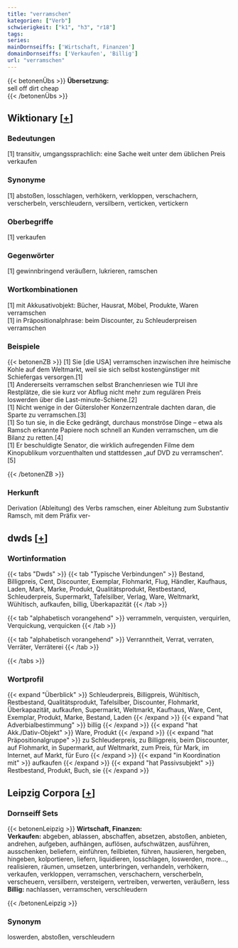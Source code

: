 ```yaml
---
title: "verramschen"
kategorien: ["Verb"]
schwierigkeit: ["k1", "h3", "r18"]
tags:
series:
mainDornseiffs: ['Wirtschaft, Finanzen']
domainDornseiffs: ['Verkaufen', 'Billig']
url: "verramschen"
---
```


{{< betonenÜbs >}}
**Übersetzung:**  
sell off dirt cheap  
{{< /betonenÜbs >}}

## Wiktionary [[+](https://de.wiktionary.org/wiki/verramschen)]

### Bedeutungen
[1] transitiv, umgangssprachlich: eine Sache weit unter dem üblichen Preis verkaufen  

### Synonyme
[1] abstoßen, losschlagen, verhökern, verkloppen, verschachern, verscherbeln, verschleudern, versilbern, verticken, vertickern  

### Oberbegriffe
[1] verkaufen  

### Gegenwörter
[1] gewinnbringend veräußern, lukrieren, ramschen  

### Wortkombinationen
[1] mit Akkusativobjekt: Bücher, Hausrat, Möbel, Produkte, Waren verramschen  
[1] in Präpositionalphrase: beim Discounter, zu Schleuderpreisen verramschen  

### Beispiele
{{< betonenZB >}}
[1] Sie [die USA] verramschen inzwischen ihre heimische Kohle auf dem Weltmarkt, weil sie sich selbst kostengünstiger mit Schiefergas versorgen.[1]  
[1] Andererseits verramschen selbst Branchenriesen wie TUI ihre Restplätze, die sie kurz vor Abflug nicht mehr zum regulären Preis loswerden über die Last-minute-Schiene.[2]  
[1] Nicht wenige in der Gütersloher Konzernzentrale dachten daran, die Sparte zu verramschen.[3]  
[1] So tun sie, in die Ecke gedrängt, durchaus monströse Dinge – etwa als Ramsch erkannte Papiere noch schnell an Kunden verramschen, um die Bilanz zu retten.[4]  
[1] Er beschuldigte Senator, die wirklich aufregenden Filme dem Kinopublikum vorzuenthalten und stattdessen „auf DVD zu verramschen“.[5]  

{{< /betonenZB >}}
### Herkunft
Derivation (Ableitung) des Verbs ramschen, einer Ableitung zum Substantiv Ramsch, mit dem Präfix ver-  



## dwds [[+](https://www.dwds.de/wb/verramschen)]

### Wortinformation
{{< tabs "Dwds" >}}
{{< tab "Typische Verbindungen" >}}
Bestand, Billigpreis, Cent, Discounter, Exemplar, Flohmarkt, Flug, Händler, Kaufhaus, Laden, Mark, Marke, Produkt, Qualitätsprodukt, Restbestand, Schleuderpreis, Supermarkt, Tafelsilber, Verlag, Ware, Weltmarkt, Wühltisch, aufkaufen, billig, Überkapazität
{{< /tab >}}

{{< tab "alphabetisch vorangehend" >}}
verrammeln, verquisten, verquirlen, Verquickung, verquicken
{{< /tab >}}

{{< tab "alphabetisch vorangehend" >}}
Verranntheit, Verrat, verraten, Verräter, Verräterei
{{< /tab >}}

{{< /tabs >}}

### Wortprofil
{{< expand "Überblick" >}} Schleuderpreis, Billigpreis, Wühltisch, Restbestand, Qualitätsprodukt, Tafelsilber, Discounter, Flohmarkt, Überkapazität, aufkaufen, Supermarkt, Weltmarkt, Kaufhaus, Ware, Cent, Exemplar, Produkt, Marke, Bestand, Laden {{< /expand >}}
{{< expand "hat Adverbialbestimmung" >}} billig {{< /expand >}}
{{< expand "hat Akk./Dativ-Objekt" >}} Ware, Produkt {{< /expand >}}
{{< expand "hat Präpositionalgruppe" >}} zu Schleuderpreis, zu Billigpreis, beim Discounter, auf Flohmarkt, in Supermarkt, auf Weltmarkt, zum Preis, für Mark, im Internet, auf Markt, für Euro {{< /expand >}}
{{< expand "in Koordination mit" >}} aufkaufen {{< /expand >}}
{{< expand "hat Passivsubjekt" >}} Restbestand, Produkt, Buch, sie {{< /expand >}}

## Leipzig Corpora [[+](https://corpora.uni-leipzig.de/en/res?word=verramschen&corpusId=deu_newscrawl-public_2018)]

### Dornseiff Sets
{{< betonenLeipzig >}}
**Wirtschaft, Finanzen:**  
**Verkaufen:** abgeben, ablassen, abschaffen, absetzen, abstoßen, anbieten, andrehen, aufgeben, aufhängen, auflösen, aufschwätzen, ausführen, ausschenken, beliefern, einführen, feilbieten, führen, hausieren, hergeben, hingeben, kolportieren, liefern, liquidieren, losschlagen, loswerden, more..., realisieren, räumen, umsetzen, unterbringen, verhandeln, verhökern, verkaufen, verkloppen, verramschen, verschachern, verscherbeln, verscheuern, versilbern, versteigern, vertreiben, verwerten, veräußern, less  
**Billig:** nachlassen, verramschen, verschleudern  

{{< /betonenLeipzig >}}

### Synonym
loswerden, abstoßen, verschleudern

